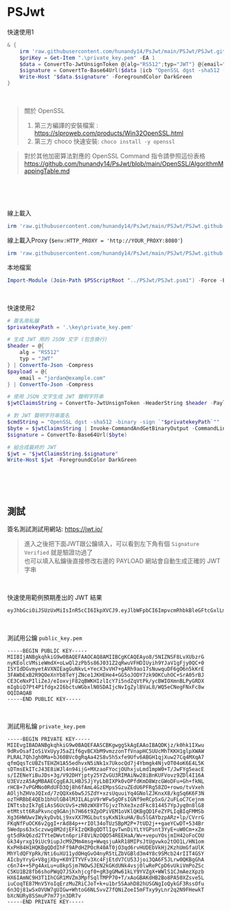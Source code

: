 PSJwt
===

快速使用1
```ps1
& {
    irm 'raw.githubusercontent.com/hunandy14/PsJwt/main/PSJwt/PSJwt.github.psm1' |iex
    $priKey = Get-Item ".\private_key.pem" -EA 1
    $data = ConvertTo-JwtUnsignToken @{alg="RS512";typ="JWT"} @{email="jordan@example.com"}
    $signature = ConvertTo-Base64Url($data |icb "OpenSSL dgst -sha512 -sign `"$priKey`"")
    Write-Host "$data.$signature" -ForegroundColor DarkGreen
}
```

<br>

> 關於 OpenSSL  
> 1. 第三方編譯的安裝檔案 : https://slproweb.com/products/Win32OpenSSL.html  
> 2. 第三方 choco 快速安裝: `choco install -y openssl`  

> 對於其他加密算法對應的 OpenSSL Command 指令請參照這份表格  
> https://github.com/hunandy14/PsJwt/blob/main/OpenSSL/AlgorithmMappingTable.md  



<br><br><br>

線上載入
```ps1
irm 'raw.githubusercontent.com/hunandy14/PsJwt/main/PSJwt/PSJwt.github.psm1' |iex
```

線上載入Proxy (`$env:HTTP_PROXY = 'http://YOUR_PROXY:8080'`)
```ps1
irm 'raw.githubusercontent.com/hunandy14/PsJwt/main/PSJwt/PSJwt.github.psm1' -proxy $env:HTTP_PROXY |iex
```

本地檔案
```ps1
Import-Module (Join-Path $PSScriptRoot "../PSJwt/PSJwt.psm1") -Force -ErrorAction Stop
```

<br>

快速使用2
```ps1
# 簽名用私鑰
$privatekeyPath = '.\key\private_key.pem'

# 生成 JWT 用的 JSON 文字 (包含換行)
$header = @{
    alg = "RS512"
    typ = "JWT"
} | ConvertTo-Json -Compress
$payload = @{
    email = "jordan@example.com"
} | ConvertTo-Json -Compress

# 使用 JSON 文字生成 JWT 聲明字符串
$jwtClaimsString = ConvertTo-JwtUnsignToken -HeaderString $header -PayloadString $payload

# 對 JWT 聲明字符串簽名
$cmdString = "OpenSSL dgst -sha512 -binary -sign `"$privatekeyPath`""
$byte = $jwtClaimsString | Invoke-CommandAndGetBinaryOutput -CommandLine $cmdString
$signature = ConvertTo-Base64Url($byte)

# 組合成最終的 JWT
$jwt = "$jwtClaimsString.$signature"
Write-Host $jwt -ForegroundColor DarkGreen

```



<br><br><br>

## 測試
簽名測試測試用網站: https://jwt.io/
> 進入之後把下面JWT跟公鑰填入，可以看到左下角有個 `Signature Verified` 就是驗證功過了  
> 也可以填入私鑰後直接修改右邊的 PAYLOAD 網站會自動生成正確的 JWT 字串  

<br>

快速使用範例預期產出的 JWT 結果

```txt
eyJhbGciOiJSUzUxMiIsInR5cCI6IkpXVCJ9.eyJlbWFpbCI6ImpvcmRhbkBleGFtcGxlLmNvbSJ9.Sh6zZXY_q-CZiDOIaxQEraqIh0gQr24jhsTRZ2OWv7NpxOzdECJzV2Lbw_sSngOkjMtMuw5pztixoBNIwxli1aFIE5pxTEgOZ2faIQQ7iCVmBERNGvoLxvfF0ClhMxHGnrPam8Q_hRcDsgl-uGC4-snMrx7-b5eDLJC14cHEfpkgIbzA65JGxqpycF-oy757t3B5DQcZQkE-XjeJk-qlxiX4Qq_Ez8hxUxRiy4ysAxYgHIOhukYivvmsVdghCpU5wD_gEEjO6NeTuwLCqtl9k5XP-LByIo8eXermD2BmsLYkSh4mYk68FqwnoEGYFIknVdKJPZ5n5GAjd1vD0lssmw
```

<br>

測試用公鑰 `public_key.pem`

```pem
-----BEGIN PUBLIC KEY-----
MIIBIjANBgkqhkiG9w0BAQEFAAOCAQ8AMIIBCgKCAQEAyo8/5NIZNSF8LvXUbzrG
nyKEolcVMsieWmdX+oLwQl2zPb5s86J031Z2qRwuVFHDIUyih9YJaV1gFjy0QC+0
ISYIdDGvmyetAVXNIEagGuNkvL+YecX3vVH7+gARh9ao17sNuwquDF6gO6n5kKrE
3FAWbExB2R9QOeXnYb8TeYjZNce1JKHEHe4+GG5oJODY7zk9OKCuhOC+SrA05rBJ
CE3CeNxPIliZeJ/eIoxvjF82qBWKHIzlIcY7i5ndZqVtPk/ycBWIOXmnBLPyGRDX
mIgbiQ7Pt4P1fdgx2I6bctuWGbxlN0SDAIjcNvIgZylBVaL8/WQ5eCNegFNxFc8w
OQIDAQAB
-----END PUBLIC KEY-----
```

<br>

測試用私鑰 `private_key.pem`

```pem
-----BEGIN PRIVATE KEY-----
MIIEvgIBADANBgkqhkiG9w0BAQEFAASCBKgwggSkAgEAAoIBAQDKjz/k0hk1IXwu
9dRvOsafIoSiVxUyyJ5aZ1f6gvBCXbM9vmzzonTfVnapHC5UUcMhTKKH1glpXWAW
PLRAL7QhJgh0Ma+bJ60BVc0gRqAa42S8v5h5xfe9Ufv6ABGH1qjXuw27Cq4MXqA7
qfmQqsTcUBZsTEHZH1A55edhvxN5iNk1x7UkocQd7j4Ybmgk4NjvOT04oK6E4L5K
sDTmsEkITcJ43E8iWJl4n94ijG+MXzaoFYocjOUhxjuLmd1mpW0+T/JwFYg5eacE
s/IZENeYiBuJDs+3g/V92DHYjpty25YZvGU3RIMAiNw28iBnKUFVovz9ZDl4I16A
U3EVzzA5AgMBAAECggEAJLHBJSJjYyLbBIXPk0vOPfdKmD8WzcGWoDFu+Gh+fkNL
rHCB+7vPGMNo0RdUFD3Qj8h6fAmL4GzEMpsSGzuZEdU6PFRg58ZO+rowo/tvVxeh
AOljhZHVoJQIxd/7zQQXx6bw5JSZdY+xzsUquuiYq4GNolZJKnxX8/kgSq6K6F3N
ozTHRBbE4QEb1bhUlGB4lMJILALpV9rWFwSgOFsIGNf9eRCpSxG/2uFLoC7Cejnm
INTtsbzIk7gEiAsS6UcUvS+zN0zWX8YTGjvzThXe3xzdFkc814457YpJyq0n8lG8
etMtstt6RaPkvncq9GAnjh7H66t9ZpOPiVEM1oVKlQKBgQD1FeZYPLIqBIqFMMSb
Xg36HWUwvIWykyDvbLj9xvXX7MGLbutsyKxN1kuHA/Bu5lGAYbzpARz+lp/CVrrG
FKqNfFuOCK6v2ggI+rAd84p++rIOl34oTUzSBpM2P+7tUD2j++gaeYCwDT+534Br
5Wedps63xSczvwg8M2djEFkIzQKBgQDTlIgvTwnDiYLtYGPsnt3YyE+uW0Cm+xZm
gt5dRkQ6zd2TYteDWvtn6priF8ViNzOQO54REEHaA/Wv+vepuYOsjmIH42oFoCOU
Gk34yrxg19iUc9iupJcM9ZMm4msg+WwqsjuAkR18MIPsJtUgvwko2tOO1L/HN1om
KxPH84H1HQKBgQDdIhFf9APdHZPOcR40AT0jO3qd6rvHUDEbVkHj2KzhUmGfaUlK
MhYldQFYpRk/Nti6uXU11ydOHqGvO4nyR5tLZbVGBld3m4Y8c9SMcb24rIIT4GSY
AIcbyYryG+V8gjXby+K0YITYVFv3Xc4FjEtdV7CU53Jjoi3QA6F5JLrw0QKBgGhA
c6n74++5Pg4AxLu+u8kpSjm7NOwSJEN2kGKdUNk4vsj0lwRePCpD6vUkiVmPoZSc
C5KU1B28fb6shoPWqQ7JSXxhjcgf0+gR3gGMw61kLY9YVZgX+WWlS1CJmAezXpzb
HX6IAmNC9H3T1IhCGR1MVZm3MpfSqlTMPP70+T/xAoGBAKdHB2Bo8PA50XZsve5L
iuCoqTE87MnV5YoIqErzMuZRiCJoT+k+u1br5SAahD82hUSGNgIoQykGF3RssOfu
6n3Qj81wSxOVUW7gUIGw+WhtoG6NLSvvZ7fQNiZoeI5mFTxy9yLnr2q2N9FHewkT
bXcNURy8SSmuP7m77jn3DR7v
-----END PRIVATE KEY-----
```
